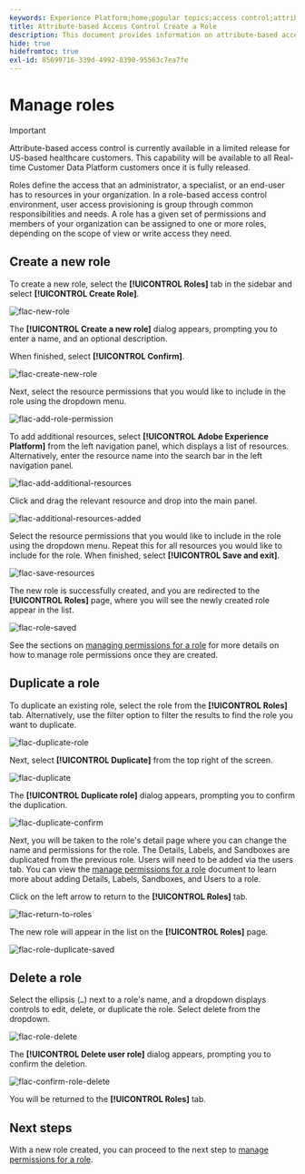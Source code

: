 ```yaml
---
keywords: Experience Platform;home;popular topics;access control;attribute-based access control;ABAC
title: Attribute-based Access Control Create a Role
description: This document provides information on attribute-based access control in Adobe Experience Platform
hide: true
hidefromtoc: true
exl-id: 85699716-339d-4992-8390-95563c7ea7fe
---
```

# Manage roles

>[!IMPORTANT]
>
>Attribute-based access control is currently available in a limited release for US-based healthcare customers. This capability will be available to all Real-time Customer Data Platform customers once it is fully released.

Roles define the access that an administrator, a specialist, or an end-user has to resources in your organization. In a role-based access control environment, user access provisioning is group through common responsibilities and needs. A role has a given set of permissions and members of your organization can be assigned to one or more roles, depending on the scope of view or write access they need.

## Create a new role

To create a new role, select the **[!UICONTROL Roles]** tab in the sidebar and select **[!UICONTROL Create Role]**.

![flac-new-role](../../images/flac-ui/flac-new-role.png)

The **[!UICONTROL Create a new role]** dialog appears, prompting you to enter a name, and an optional description. 

When finished, select **[!UICONTROL Confirm]**.

![flac-create-new-role](../../images/flac-ui/flac-create-new-role.png)

Next, select the resource permissions that you would like to include in the role using the dropdown menu. 

![flac-add-role-permission](../../images/flac-ui/flac-add-role-permission.png)

To add additional resources, select **[!UICONTROL Adobe Experience Platform]** from the left navigation panel, which displays a list of resources. Alternatively, enter the resource name into the search bar in the left navigation panel.

![flac-add-additional-resources](../../images/flac-ui/flac-add-additional-resources.png)

Click and drag the relevant resource and drop into the main panel. 

![flac-additional-resources-added](../../images/flac-ui/flac-additional-resources-added.png)

Select the resource permissions that you would like to include in the role using the dropdown menu. Repeat this for all resources you would like to include for the role. When finished, select **[!UICONTROL Save and exit]**.

![flac-save-resources](../../images/flac-ui/flac-save-resources.png)

The new role is successfully created, and you are redirected to the **[!UICONTROL Roles]** page, where you will see the newly created role appear in the list. 

![flac-role-saved](../../images/flac-ui/flac-role-saved.png)

See the sections on [managing permissions for a role](#manage-permissions-for-a-role) for more details on how to manage role permissions once they are created.

## Duplicate a role

To duplicate an existing role, select the role from the **[!UICONTROL Roles]** tab. Alternatively, use the filter option to filter the results to find the role you want to duplicate.

![flac-duplicate-role](../../images/flac-ui/flac-duplicate-role.png)

Next, select **[!UICONTROL Duplicate]** from the top right of the screen. 

![flac-duplicate](../../images/flac-ui/flac-duplicate.png)

The **[!UICONTROL Duplicate role]** dialog appears, prompting you to confirm the duplication. 

![flac-duplicate-confirm](../../images/flac-ui/flac-duplicate-confirm.png)

Next, you will be taken to the role's detail page where you can change the name and permissions for the role. The Details, Labels, and Sandboxes are duplicated from the previous role. Users will need to be added via the users tab. You can view the [manage permissions for a role](permissions.md) document to learn more about adding Details, Labels, Sandboxes, and Users to a role.

Click on the left arrow to return to the **[!UICONTROL Roles]** tab.

![flac-return-to-roles](../../images/flac-ui/flac-return-to-roles.png)

The new role will appear in the list on the **[!UICONTROL Roles]** page.

![flac-role-duplicate-saved](../../images/flac-ui/flac-role-duplicate-saved.png)

## Delete a role

Select the ellipsis (`…`) next to a role's name, and a dropdown displays controls to edit, delete, or duplicate the role. Select delete from the dropdown.

![flac-role-delete](../../images/flac-ui/flac-role-delete.png)

The **[!UICONTROL Delete user role]** dialog appears, prompting you to confirm the deletion. 

![flac-confirm-role-delete](../../images/flac-ui/flac-confirm-role-delete.png)

You will be returned to the **[!UICONTROL Roles]** tab.

## Next steps

With a new role created, you can proceed to the next step to [manage permissions for a role](permissions.md).
